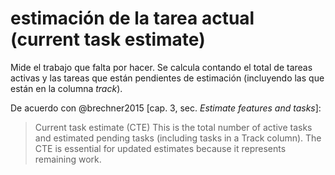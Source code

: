 # estimación de la tarea actual (current task estimate)
Mide el trabajo que falta por hacer. Se calcula contando el total de tareas activas y las tareas que están pendientes de estimación (incluyendo las que están en la columna *track*).

De acuerdo con @brechner2015 [cap. 3, sec. *Estimate features and tasks*]:

>Current task estimate (CTE) This is the total number of active tasks and estimated pending tasks (including tasks in a Track column). The CTE is essential for updated estimates because it represents remaining work. 